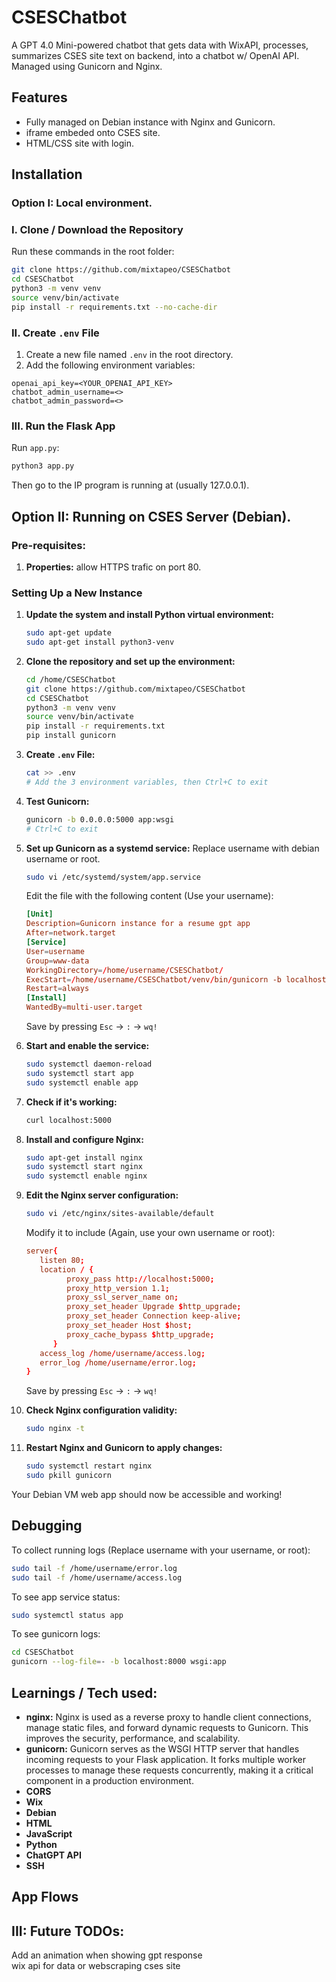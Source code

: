 # CSESChatbot

A GPT 4.0 Mini-powered chatbot that gets data with WixAPI, processes, summarizes CSES site text on backend, into a chatbot w/ OpenAI API. Managed using Gunicorn and Nginx.

## Features

- Fully managed on Debian instance with Nginx and Gunicorn.
- iframe embeded onto CSES site.
- HTML/CSS site with login.

## Installation
### Option I: Local environment.

### I. Clone / Download the Repository

Run these commands in the root folder:

```bash
git clone https://github.com/mixtapeo/CSESChatbot
cd CSESChatbot
python3 -m venv venv
source venv/bin/activate
pip install -r requirements.txt --no-cache-dir
```

### II. Create `.env` File

1. Create a new file named `.env` in the root directory.
2. Add the following environment variables:

```text
openai_api_key=<YOUR_OPENAI_API_KEY>
chatbot_admin_username=<>
chatbot_admin_password=<>
```

### III. Run the Flask App

Run `app.py`:

```bash
python3 app.py
```

Then go to the IP program is running at (usually 127.0.0.1).

## Option II: Running on CSES Server (Debian).
### Pre-requisites:
1. **Properties:** allow HTTPS trafic on port 80.
   
### Setting Up a New Instance

1. **Update the system and install Python virtual environment:**

   ```bash
   sudo apt-get update
   sudo apt-get install python3-venv
   ```

2. **Clone the repository and set up the environment:**

   ```bash
   cd /home/CSESChatbot
   git clone https://github.com/mixtapeo/CSESChatbot
   cd CSESChatbot
   python3 -m venv venv
   source venv/bin/activate
   pip install -r requirements.txt
   pip install gunicorn
   ```

3. **Create `.env` File:**

   ```bash
   cat >> .env
   # Add the 3 environment variables, then Ctrl+C to exit
   ```

4. **Test Gunicorn:**

   ```bash
   gunicorn -b 0.0.0.0:5000 app:wsgi
   # Ctrl+C to exit
   ```

5. **Set up Gunicorn as a systemd service:**
   Replace username with debian username or root.
   ```bash
   sudo vi /etc/systemd/system/app.service
   ```

   Edit the file with the following content (Use your username):
   ```conf
   [Unit]
   Description=Gunicorn instance for a resume gpt app
   After=network.target
   [Service]
   User=username
   Group=www-data
   WorkingDirectory=/home/username/CSESChatbot/
   ExecStart=/home/username/CSESChatbot/venv/bin/gunicorn -b localhost:5000 wsgi:app
   Restart=always
   [Install]
   WantedBy=multi-user.target
   ```

   Save by pressing `Esc` -> `:` -> `wq!`

6. **Start and enable the service:**

   ```bash
   sudo systemctl daemon-reload
   sudo systemctl start app
   sudo systemctl enable app
   ```

7. **Check if it's working:**

   ```bash
   curl localhost:5000
   ```

8. **Install and configure Nginx:**

   ```bash
   sudo apt-get install nginx
   sudo systemctl start nginx
   sudo systemctl enable nginx
   ```

9. **Edit the Nginx server configuration:**

   ```bash
   sudo vi /etc/nginx/sites-available/default
   ```

   Modify it to include (Again, use your own username or root):
   ```conf
   server{
      listen 80;
      location / {
            proxy_pass http://localhost:5000;
            proxy_http_version 1.1;
            proxy_ssl_server_name on;
            proxy_set_header Upgrade $http_upgrade;
            proxy_set_header Connection keep-alive;
            proxy_set_header Host $host;
            proxy_cache_bypass $http_upgrade;
         }
      access_log /home/username/access.log;
      error_log /home/username/error.log;
   }
   ```

   Save by pressing `Esc` -> `:` -> `wq!`

10. **Check Nginx configuration validity:**

    ```bash
    sudo nginx -t
    ```

11. **Restart Nginx and Gunicorn to apply changes:**

    ```bash
    sudo systemctl restart nginx
    sudo pkill gunicorn
    ```

Your Debian VM web app should now be accessible and working!

## Debugging

To collect running logs (Replace username with your username, or root):

```bash
sudo tail -f /home/username/error.log
sudo tail -f /home/username/access.log
```

To see app service status:
```bash
sudo systemctl status app
```

To see gunicorn logs:
```bash
cd CSESChatbot
gunicorn --log-file=- -b localhost:8000 wsgi:app
```



## Learnings / Tech used:

- **nginx:** Nginx is used as a reverse proxy to handle client connections, manage static files, and forward dynamic requests to Gunicorn. This improves the security, performance, and scalability.
- **gunicorn:** Gunicorn serves as the WSGI HTTP server that handles incoming requests to your Flask application. It forks multiple worker processes to manage these requests concurrently, making it a critical component in a production environment.
- **CORS**
- **Wix**
- **Debian**
- **HTML**
- **JavaScript**
- **Python**
- **ChatGPT API**
- **SSH**
  
## App Flows

## III: Future TODOs:
Add an animation when showing gpt response <br />
wix api for data or webscraping cses site<br />